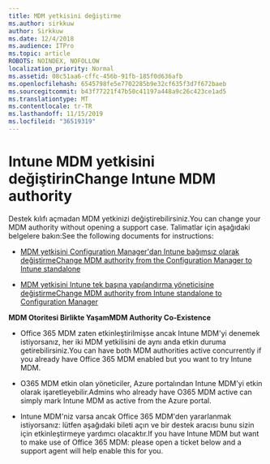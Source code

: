 ```yaml
---
title: MDM yetkisini değiştirme
ms.author: sirkkuw
author: Sirkkuw
ms.date: 12/4/2018
ms.audience: ITPro
ms.topic: article
ROBOTS: NOINDEX, NOFOLLOW
localization_priority: Normal
ms.assetid: 08c51aa6-cffc-456b-91fb-185f0d636afb
ms.openlocfilehash: 6545798fe5e7702285b9e32cf635f3d7f672baeb
ms.sourcegitcommit: b43f77221f47b50c41197a448a9c26c423ce1ad5
ms.translationtype: MT
ms.contentlocale: tr-TR
ms.lasthandoff: 11/15/2019
ms.locfileid: "36519319"
---
```

# <a name="change-intune-mdm-authority"></a><span data-ttu-id="df444-102">Intune MDM yetkisini değiştirin</span><span class="sxs-lookup"><span data-stu-id="df444-102">Change Intune MDM authority</span></span>

<span data-ttu-id="df444-103">Destek kılıfı açmadan MDM yetkinizi değiştirebilirsiniz.</span><span class="sxs-lookup"><span data-stu-id="df444-103">You can change your MDM authority without opening a support case.</span></span> <span data-ttu-id="df444-104">Talimatlar için aşağıdaki belgelere bakın:</span><span class="sxs-lookup"><span data-stu-id="df444-104">See the following documents for instructions:</span></span>
  
- [<span data-ttu-id="df444-105">MDM yetkisini Configuration Manager'dan Intune bağımsız olarak değiştirme</span><span class="sxs-lookup"><span data-stu-id="df444-105">Change MDM authority from the Configuration Manager to Intune standalone</span></span>](https://docs.microsoft.com/sccm/mdm/deploy-use/migrate-change-mdm-authority)
    
- [<span data-ttu-id="df444-106">MDM yetkisini Intune tek başına yapılandırma yöneticisine değiştirme</span><span class="sxs-lookup"><span data-stu-id="df444-106">Change MDM authority from Intune standalone to Configuration Manager</span></span>](https://docs.microsoft.com/sccm/mdm/deploy-use/change-mdm-authority)
    
 <span data-ttu-id="df444-107">**MDM Otoritesi Birlikte Yaşam**</span><span class="sxs-lookup"><span data-stu-id="df444-107">**MDM Authority Co-Existence**</span></span>
  
- <span data-ttu-id="df444-108">Office 365 MDM zaten etkinleştirilmişse ancak Intune MDM'yi denemek istiyorsanız, her iki MDM yetkilisini de aynı anda etkin duruma getirebilirsiniz.</span><span class="sxs-lookup"><span data-stu-id="df444-108">You can have both MDM authorities active concurrently if you already have Office 365 MDM enabled but you want to try Intune MDM.</span></span>
    
- <span data-ttu-id="df444-109">O365 MDM etkin olan yöneticiler, Azure portalından Intune MDM'yi etkin olarak işaretleyebilir.</span><span class="sxs-lookup"><span data-stu-id="df444-109">Admins who already have O365 MDM active can simply mark Intune MDM as active from the Azure portal.</span></span>
    
- <span data-ttu-id="df444-110">Intune MDM'niz varsa ancak Office 365 MDM'den yararlanmak istiyorsanız: lütfen aşağıdaki bileti açın ve bir destek aracısı bunu sizin için etkinleştirmeye yardımcı olacaktır.</span><span class="sxs-lookup"><span data-stu-id="df444-110">If you have Intune MDM but want to make use of Office 365 MDM: please open a ticket below and a support agent will help enable this for you.</span></span>
    


